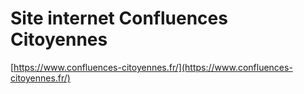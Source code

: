 # Site internet Confluences Citoyennes

[https://www.confluences-citoyennes.fr/](https://www.confluences-citoyennes.fr/)
